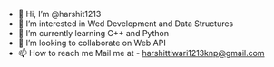 - 👋 Hi, I’m @harshit1213
- 👀 I’m interested in Wed Development and Data Structures
- 🌱 I’m currently learning C++ and Python
- 💞️ I’m looking to collaborate on Web API
- 📫 How to reach me Mail me at - harshittiwari1213knp@gmail.com

<!---
harshit1213/harshit1213 is a ✨ special ✨ repository because its `README.md` (this file) appears on your GitHub profile.
You can click the Preview link to take a look at your changes.
--->
